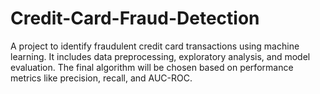 # Credit-Card-Fraud-Detection
A project to identify fraudulent credit card transactions using machine learning. It includes data preprocessing, exploratory analysis, and model evaluation. The final algorithm will be chosen based on performance metrics like precision, recall, and AUC-ROC.
